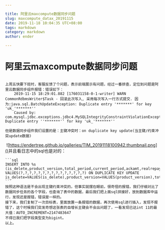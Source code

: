 ```yaml
---

title: 阿里云maxcompute数据同步问题
slug: maxcompute_datax_20191115
date: 2019-11-18 10:04:35 UTC+08:00
tags: markdown
category: markdown
author: ender

---
```

# 阿里云maxcompute数据同步问题
## 
```log
上周五快要下班时，客服反馈了个问题，表示前端展示有问题，经过一番排查，定位到问题是阿里云数据同步组件报错：错误如下：
	2019-11-15 18:29:01.882 [176031158-0-1-writer] WARN  CommonRdbmsWriter$Task - 回滚此次写入, 采用每次写入一行方式提交. 因为:java.sql.BatchUpdateException: Duplicate entry '*******' for key 'uk_'*******''
	Caused by: com.mysql.jdbc.exceptions.jdbc4.MySQLIntegrityConstraintViolationException: Duplicate entry ''*******'' for key 'uk_'*******''
		
但是数据同步组件我们设置的是：主键冲突时：on duplicate key update(当主键/约束冲突update数据)
```
​	![https://endertree.github.io/galleries/TIM_20191118100942.thumbnail.png]()
​	并且看日志中的sql也是对的：

    ```sql
    INSERT INTO %s (is_delete,product_version,total_period,current_period,ackamt,realrepay_dt,subamt,repay_dt,category,`subject`,productname,productid,main_productid,custno,apdt) VALUES(?,?,?,?,?,?,?,?,?,?,?,?,?,?,?) ON DUPLICATE KEY UPDATE is_delete=VALUES(is_delete),product_version=VALUES(product_version),total_period=VALUES(total_period),current_period=VALUES(current_period),ackamt=VALUES(ackamt),realrepay_dt=VALUES(realrepay_dt),subamt=VALUES(subamt),repay_dt=VALUES(repay_dt),category=VALUES(category),`subject`=VALUES(`subject`),productname=VALUES(productname),productid=VALUES(productid),main_productid=VALUES(main_productid),custno=VALUES(custno),apdt=VALUES(apdt)
    ```
    按照这种语法是不会出现主键约束冲突的，但事实就摆在眼前，很奇怪的报错，我们仔细对比了数据同步任务的各个字段，也查询了表中的数据，最后我们把上面sql拼接好，放到数据库中运行，发现还是报错，错误是一样的。
    接下来，我们复制了一次目标表，里面放置一条报错的数据，再次使用sql进行插入，发现不报错了，这个时候我们突发奇想这张表的自增长主键会不会出问题了，一看发现已达int 11的最大值：AUTO_INCREMENT=2147483647
    不得已我们把字段类型变为bigint。
    以上。



